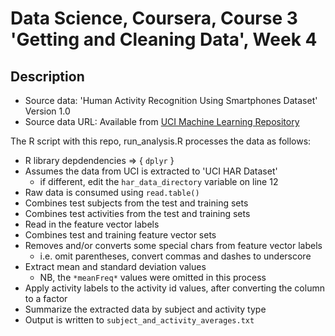 # Data Science, Coursera, Course 3 'Getting and Cleaning Data', Week 4

## Description
- Source data:  'Human Activity Recognition Using Smartphones Dataset' Version 1.0
- Source data URL: Available from [UCI Machine Learning Repository](http://archive.ics.uci.edu/ml/datasets/Human+Activity+Recognition+Using+Smartphones)

The R script with this repo, run_analysis.R processes the data as follows:
- R library depdendencies => { `dplyr` }
- Assumes the data from UCI is extracted to 'UCI HAR Dataset'
  - if different, edit the `har_data_directory` variable on line 12
- Raw data is consumed using `read.table()`
- Combines test subjects from the test and training sets
- Combines test activities from the test and training sets
- Read in the feature vector labels
- Combines test and training feature vector sets
- Removes and/or converts some special chars from feature vector labels
  - i.e. omit parentheses, convert commas and dashes to underscore
- Extract mean and standard deviation values
  - NB, the `*meanFreq*` values were omitted in this process
- Apply activity labels to the activity id values, after converting the column to a factor
- Summarize the extracted data by subject and activity type
- Output is written to `subject_and_activity_averages.txt`
